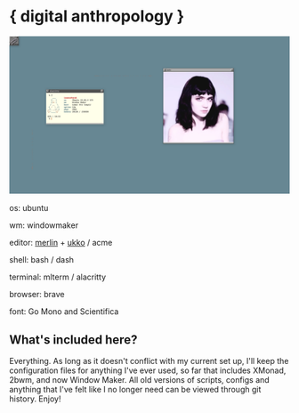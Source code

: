 # { digital anthropology }

![Window Maker](grimes.png "Window Maker")

os: ubuntu

wm: windowmaker

editor: [merlin](https://merlinfo.github.io) + [ukko](https://github.com/merlinfo/ukko) / acme

shell: bash / dash

terminal: mlterm / alacritty

browser: brave

font: Go Mono and Scientifica

## What's included here?

Everything. As long as it doesn't conflict with my current set up, I'll keep the configuration files for anything I've ever used, so far that includes XMonad, 2bwm, and now Window Maker. All old versions of scripts, configs and anything that I've felt like I no longer need can be viewed through git history. Enjoy!
